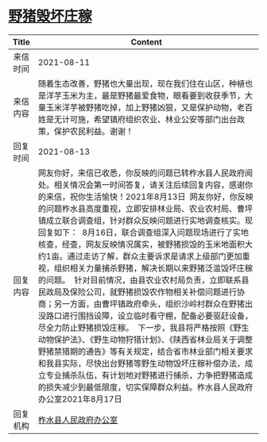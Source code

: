 # <a href="http://www.shangluo.gov.cn/zmhd/ldxxxx.jsp?urltype=leadermail.LeaderMailContentUrl&wbtreeid=1112&leadermailid=7653">野猪毁坏庄稼</a>
|Title|Content|
|:---:|---|
|来信时间|2021-08-11|
|来信内容|随着生态改善，野猪也大量出现，现在我们住在山区，种植也是洋芋玉米为主，最是野猪最爱食物，眼看要到收获季节，大量玉米洋芋被野猪吃掉，加上野猪凶狠，又是保护动物，老百姓是无计可施，希望镇府组织农业、林业公安等部门出台政策，保护农民利益。谢谢！|
|回复时间|2021-08-13|
|回复内容|网友你好，来信已收悉，你反映的问题已转柞水县人民政府阅处。相关情况会第一时间答复，请关注后续回复内容，感谢你的来信，祝你生活愉快！2021年8月13日  网友你好，你反映的问题柞水县高度重视，立即安排林业局、农业农村局、曹坪镇成立联合调查组，针对群众反映问题进行实地调查核实。现回复如下：  8月16日，联合调查组深入问题现场进行了实地核查，经查，网友反映情况属实，被野猪损毁的玉米地面积大约1亩。通过走访了解，群众主要诉求是请求上级部门更加重视，组织相关力量捕杀野猪，解决长期以来野猪泛滥毁坏庄稼的问题。  针对目前情况，由县农业农村局负责，立即联系县民政局及保险公司，就野猪损毁农作物相关补偿问题进行协商；另一方面，由曹坪镇政府牵头，组织沙岭村群众在野猪出没路口进行围挡设障，设立临时看守棚，配备必要驱赶设备，尽全力防止野猪损毁庄稼。  下一步，我县将严格按照《野生动物保护法》、《野生动物狩猎计划》、《陕西省林业局关于调整野猪禁猎期的通告》等有关规定，结合省市林业部门相关要求和我县实际，尽快出台野猪等野生动物毁坏庄稼补偿办法，成立专业捕杀队伍，有计划地对野猪进行捕杀，力争把野猪造成的损失减少到最低限度，切实保障群众利益。柞水县人民政府办公室2021年8月17日​|
|回复机构|<a href="../../categories/agencies/柞水县人民政府办公室.md">柞水县人民政府办公室</a>|
